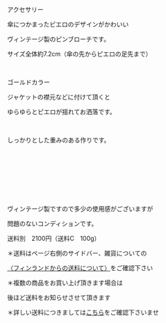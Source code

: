 <link rel="stylesheet" type="text/css" href="/assets/css/styles.css">

アクセサリー

傘につかまったピエロのデザインがかわいい

ヴィンテージ製のピンブローチです。

サイズ全体約7.2cm（傘の先からピエロの足先まで）

<img alt="" src="http://blog.cnobi.jp/v1/blog/user/71e35865e9e62f3f9d70420d6124d2ab/1503583703"/>  

ゴールドカラー

ジャケットの襟元などに付けて頂くと

ゆらゆらとピエロが揺れてお洒落です。 

<img alt="" src="http://blog.cnobi.jp/v1/blog/user/71e35865e9e62f3f9d70420d6124d2ab/1503583705"/>  

しっかりとした重みのある作りです。 

<img alt="" src="http://blog.cnobi.jp/v1/blog/user/71e35865e9e62f3f9d70420d6124d2ab/1503583706"/>  

<img alt="" src="http://blog.cnobi.jp/v1/blog/user/71e35865e9e62f3f9d70420d6124d2ab/1503583708"/>  

<img alt="" src="http://blog.cnobi.jp/v1/blog/user/71e35865e9e62f3f9d70420d6124d2ab/1503583707"/>  

 

ヴィンテージ製ですので多少の使用感がございますが

問題のないコンディションです。

送料別　2100円（送料C　100g）

＊送料はページ右側のサイドバー、雑貨についての

[〈フィンランドからの送料について〉](https://dkzakka.github.io/2005/03/31/雑貨について.html)をご確認下さい

＊複数の商品をお買い上げ頂きます場合は 

後ほど送料をお知らせさせて頂きます

＊詳しい送料につきましては[こちら](http://dkzakka.blog.shinobi.jp/Entry/3385/)をご確認下さいませ